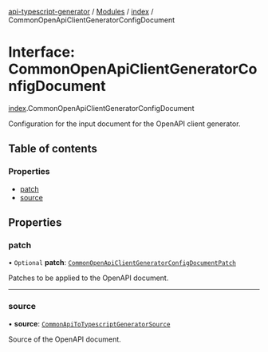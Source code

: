 [api-typescript-generator](../../README.md) / [Modules](../modules.md) / [index](../modules/index.md) / CommonOpenApiClientGeneratorConfigDocument

# Interface: CommonOpenApiClientGeneratorConfigDocument

[index](../modules/index.md).CommonOpenApiClientGeneratorConfigDocument

Configuration for the input document for the OpenAPI client generator.

## Table of contents

### Properties

- [patch](index.CommonOpenApiClientGeneratorConfigDocument.md#patch)
- [source](index.CommonOpenApiClientGeneratorConfigDocument.md#source)

## Properties

### patch

• `Optional` **patch**: [`CommonOpenApiClientGeneratorConfigDocumentPatch`](index.CommonOpenApiClientGeneratorConfigDocumentPatch.md)

Patches to be applied to the OpenAPI document.

___

### source

• **source**: [`CommonApiToTypescriptGeneratorSource`](../modules/index.md#commonapitotypescriptgeneratorsource)

Source of the OpenAPI document.
